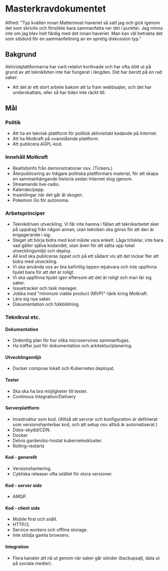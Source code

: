 # Masterkravdokumentet

Alfred: "Typ kvällen innan Mattermost-haveriet så satt jag och gick igenom det som skrivits och försökte bara sammanfatta ner det i punkter. Jag minns inte om jag blev helt färdig med det innan haveriet. Man kan väl betrakta det som stödord för en sammanfattning av en spretig diskussion typ."

## Bakgrund

Aktivistplattformarna har varit relativt kortlivade och har ofta dött ut på
grund av att teknikbiten inte har fungerat i längden. Det har berott på en rad
saker:

* Att det är ett stort arbete bakom att ta fram webbsajter, och det har
underskattats, eller så har tiden inte räckt till.

## Mål

### Politik

* Att ha en teknisk plattform för politisk aktivistiskt kodande på Internet.
* Att ha Motkraft på ovanstående plattform.
* Att publicera AGPL-kod.

### Innehåll Motkraft

* Realtidsinfo från demonstrationer osv. (Tickers.)
* Återpublicering av tidigare politiska plattformars material, för att skapa
en sammanhängande historia sedan Internet slog igenom.
* Streamande live-radio.
* Kalender/pepp.
* Insamlingar när det går åt skogen.
* Pokemon Go för autonoma.

### Arbetsprinciper

* Teknikdriven utveckling. Vi får inte hamna i fällan att teknikarbetet sker
på uppdrag från någon annan, utan tekniken ska göras för att den är
engagerande i sig.
* Steget att börja bidra med kod måste vara enkelt. Låga trösklar, inte bara
vad gäller själva kodandet, utan även för att sätta upp lokal utvecklingsmiljö
och deploy.
* All kod ska publiceras öppet och på ett sådant vis att det lockar fler att
bidra med utveckling.
* Vi ska använda oss av bra befintlig öppen mjukvara och inte uppfinna hjulet
bara för att det är roligt.
* Vi ska uppfinna hjulet igen eftersom att det är roligt och man lär sig saker.
* Issuetracker och task manager.
* Jobba med "minimum viable product (MVP)"-tänk kring Motkraft.
* Lära sig nya saker.
* Dokumentation och folkbildning.

### Teknikval etc.

#### Dokumentation

* Ordentlig plan för hur olika microservices sammanfogas.
* Ha träffar just för dokumentation och arkitektur/planering.

#### Utvecklingsmiljö

* Docker compose lokalt och Kubernetes deployat.

#### Tester

* Ska ska ha bra möjligheter till tester.
* Continous Integration/Delivery

#### Serverplattform

* Inrastruktur som kod. (Alltså att servrar och konfiguration är definierat
som versionshanterbar kod, och att setup osv alltså är automatiserat.)
* Ddos-skydd/CDN.
* Docker.
* Delvis garderobs-hostat kuberneteskluster.
* Rolling-restarts

#### Kod - generellt

* Versionshantering.
* Cykliska releaser ofta istället för stora versioner.

#### Kod - server side

* AMQP.

#### Kod - client side

* Mobile first och snålt.
* HTTP/2.
* Service workers och offline storage.
* Inte stödja gamla browsers.

#### Integration

* Flera kanaler att nå ut genom när saker går sönder (backupsajt, data ut på
sociala medier).




